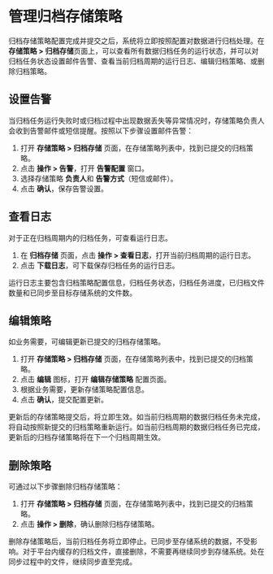 # 管理归档存储策略

归档存储策略配置完成并提交之后，系统将立即按照配置对数据进行归档处理。在**存储策略 > 归档存储**页面上，可以查看所有数据归档任务的运行状态，并可以对归档任务状态设置邮件告警、查看当前归档周期的运行日志、编辑归档策略、或删除归档策略。

## 设置告警

当归档任务运行失败时或归档过程中出现数据丢失等异常情况时，存储策略负责人会收到告警邮件或短信提醒。按照以下步骤设置邮件告警：

1. 打开 **存储策略 > 归档存储** 页面，在存储策略列表中，找到已提交的归档策略。
2. 点击 **操作 > 告警**，打开 **告警配置** 窗口。
3. 选择存储策略 **负责人**和 **告警方式**（短信或邮件）。
4. 点击 **确认**，保存告警设置。

## 查看日志

对于正在归档周期内的归档任务，可查看运行日志。

1. 在 **归档存储** 页面，点击 **操作 > 查看日志**，打开当前归档周期的运行日志。
2. 点击 **下载日志**，可下载保存归档任务的运行日志。

运行日志主要包含归档策略配置信息，归档任务状态，归档任务进度，已归档文件数量和已同步至目标存储系统的文件数。

## 编辑策略

如业务需要，可编辑更新已提交的归档存储策略。

1. 打开 **存储策略 > 归档存储** 页面，在存储策略列表中，找到已提交的归档策略。
2. 点击 **编辑** 图标，打开 **编辑存储策略** 配置页面。
3. 根据业务需要，更新存储策略配置信息。
4. 点击 **确认**，提交配置更新。

更新后的存储策略提交后，将立即生效。如当前归档周期的数据归档任务未完成，将自动按照新提交的归档策略重新运行。如当前归档周期的数据归档任务已完成，更新后的归档存储策略将在下一个归档周期生效。

## 删除策略

可通过以下步骤删除归档存储策略：

1. 打开 **存储策略 > 归档存储** 页面，在存储策略列表中，找到已提交的归档策略。
2. 点击 **操作 > 删除**，确认删除归档存储策略。

删除存储策略后，当前归档任务将立即停止。已同步至存储系统的数据，不受影响。对于平台内缓存的归档文件，直接删除，不需要再继续同步到存储系统。处在同步过程中的文件，继续同步直至完成。

